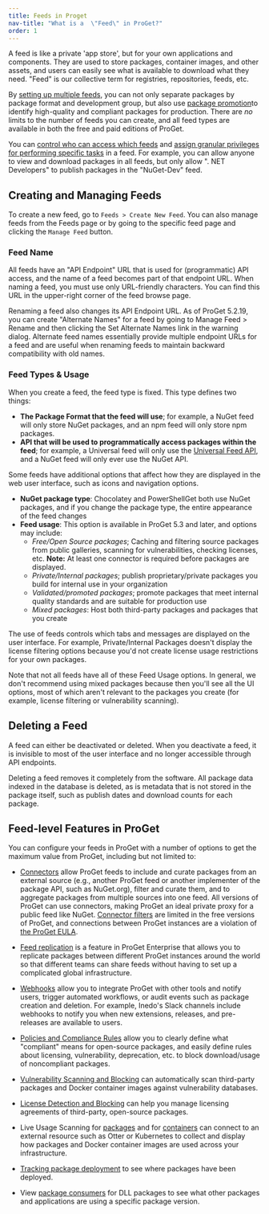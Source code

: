 ```yaml
---
title: Feeds in Proget
nav-title: "What is a  \"Feed\" in ProGet?"
order: 1
---
```


A feed is like a private 'app store', but for your own applications and components. They are used to store packages, container images, and other assets, and users can easily see what is available to download what they need. "Feed" is our collective term for registries, repositories, feeds, etc.

By [setting up multiple feeds](/docs/proget/feeds/feed-overview/proget-feed-groups#multiple-feeds), you can not only separate packages by package format and development group, but also use [package promotion](/docs/proget/packages/package-promotion)to identify high-quality and compliant packages for production. There are *no* limits to the number of feeds you can create, and all feed types are available in both the free and paid editions of ProGet.

You can [control who can access which feeds](/docs/proget/administration-security/proget-howto-self-service-feeds) and [assign granular privileges for performing specific tasks](/docs/proget/administration-security) in a feed. For example, you can allow anyone to view and download packages in all feeds, but only allow ". NET Developers" to publish packages in the "NuGet-Dev" feed.

## Creating and Managing Feeds

To create a new feed, go to `Feeds > Create New Feed`. You can also manage feeds from the Feeds page or by going to the specific feed page and clicking the `Manage Feed` button.

### Feed Name

All feeds have an "API Endpoint" URL that is used for (programmatic) API access, and the name of a feed becomes part of that endpoint URL. When naming a feed, you must use only URL-friendly characters. You can find this URL in the upper-right corner of the feed browse page.

Renaming a feed also changes its API Endpoint URL. As of ProGet 5.2.19, you can create "Alternate Names" for a feed by going to Manage Feed > Rename and then clicking the Set Alternate Names link in the warning dialog. Alternate feed names essentially provide multiple endpoint URLs for a feed and are useful when renaming feeds to maintain backward compatibility with old names.


### Feed Types & Usage 

When you create a feed, the feed type is fixed. This type defines two things:

 * **The Package Format that the feed will use**; for example, a NuGet feed will only store NuGet packages, and an npm feed will only store npm packages.
 * **API that will be used to programmatically access packages within the feed**; for example, a Universal feed will only use the [Universal Feed API](/docs/proget/upack/proget-api-universalfeed), and a NuGet feed will only ever use the NuGet API.

Some feeds have additional options that affect how they are displayed in the web user interface, such as icons and navigation options.

* **NuGet package type**: Chocolatey and PowerShellGet both use NuGet packages, and if you change the package type, the entire appearance of the feed changes
* **Feed usage**: This option is available in ProGet 5.3 and later, and options may include: 
  * *Free/Open Source packages*; Caching and filtering source packages from public galleries, scanning for vulnerabilities, checking licenses, etc. **Note:** At least one connector is required before packages are displayed.
  * *Private/Internal packages*; publish proprietary/private packages you build for internal use in your organization
  * *Validated/promoted packages*; promote packages that meet internal quality standards and are suitable for production use
  * *Mixed packages*: Host both third-party packages and packages that you create

The use of feeds controls which tabs and messages are displayed on the user interface. For example, Private/Internal Packages doesn't display the license filtering options because you'd not create license usage restrictions for your own packages.

Note that not all feeds have all of these Feed Usage options. In general, we don't recommend using mixed packages because then you'll see all the UI options, most of which aren't relevant to the packages you create (for example, license filtering or vulnerability scanning).

## Deleting a Feed 

A feed can either be deactivated or deleted. When you deactivate a feed, it is invisible to most of the user interface and no longer accessible through API endpoints.

Deleting a feed removes it completely from the software. All package data indexed in the database is deleted, as is metadata that is not stored in the package itself, such as publish dates and download counts for each package.

## Feed-level Features in ProGet 

You can configure your feeds in ProGet with a number of options to get the maximum value from ProGet, including but not limited to:

* [Connectors](/docs/proget/feeds/connector-overview) allow ProGet feeds to include and curate packages from an external source (e.g., another ProGet feed or another implementer of the package API, such as NuGet.org), filter and curate them, and to aggregate packages from multiple sources into one feed. All versions of ProGet can use connectors, making ProGet an ideal private proxy for a public feed like NuGet. [Connector filters](/docs/proget/feeds/connector-overview#connector-filters) are limited in the free versions of ProGet, and connections between ProGet instances are a violation of [the ProGet EULA](https://inedo.com/proget/license-agreement).

* [Feed replication](/docs/proget/replication-feed-mirroring/proget-advanced-feed-replication) is a feature in ProGet Enterprise that allows you to replicate packages between different ProGet instances around the world so that different teams can share feeds without having to set up a complicated global infrastructure.

* [Webhooks](/docs/proget/administration/proget-notifications-webhooks) allow you to integrate ProGet with other tools and notify users, trigger automated workflows, or audit events such as package creation and deletion. For example, Inedo's Slack channels include webhooks to notify you when new extensions, releases, and pre-releases are available to users.

* [Policies and Compliance Rules](/docs/proget/sca/policies) allow you to clearly define what "compliant" means for open-source packages, and easily define rules about licensing, vulnerability, deprecation, etc. to block download/usage of noncompliant packages.

* [Vulnerability Scanning and Blocking](/docs/proget/sca/vulnerabilities) can automatically scan third-party packages and Docker container images against vulnerability databases.

* [License Detection and Blocking](/docs/proget/sca/licenses) can help you manage licensing agreements of third-party, open-source packages. 

* Live Usage Scanning for [packages](/docs/proget/packages/package-scanners) and for [containers](/docs/proget/docker/container-scanners) can connect to an external resource such as Otter or Kubernetes to collect and display how packages and Docker container images are used across your infrastructure.

* [Tracking package deployment](/docs/proget/packages/package-deployment) to see where packages have been deployed.

* View [package consumers](/docs/proget/installation/proget-old-versions-migration) for DLL packages to see what other packages and applications are using a specific package version.
